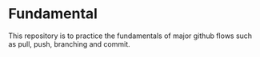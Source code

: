 # Fundamental
This repository is to practice the fundamentals of major github flows such as pull, push, branching and commit.
